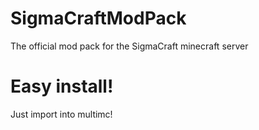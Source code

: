 # SigmaCraftModPack
The official mod pack for the SigmaCraft minecraft server
# Easy install!
Just import into multimc!
